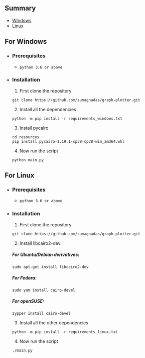 ## Summary
- [Windows](#for-windows)
- [Linux](#for-linux)

## For Windows
- ### Prerequisites
  - `python 3.6 or above`
- ### Installation
  1. First clone the repository
    ```
    git clone https://github.com/sumagnadas/graph-plotter.git
    ```
  2. Install all the dependencies
    ```
    python -m pip install -r requirements_windows.txt
    ```
  3. Install pycairo
    ```
    cd resources
    pip install pycairo-1.19.1-cp38-cp38-win_amd64.whl
    ```
  4. Now run the script
    ```
    python main.py
    ```

## For Linux
  - ### Prerequisites
    - `python 3.6 or above`
  - ### Installation
    1. First clone the repository
    ```
    git clone https://github.com/sumagnadas/graph-plotter.git
    ```
    2. Install libcairo2-dev<br>
    ##### For Ubuntu/Debian derivatives:
    ```
    sudo apt-get install libcairo2-dev
    ```
    ##### For Fedora:
    ```
    sudo yum install cairo-devel
    ```
    ##### For openSUSE:
    ```
    zypper install cairo-devel
    ```
    3. Install all the other dependencies
    ```
    python -m pip install -r requirements_linux.txt
    ```
    4. Now run the script
    ```
    ./main.py
    ```

